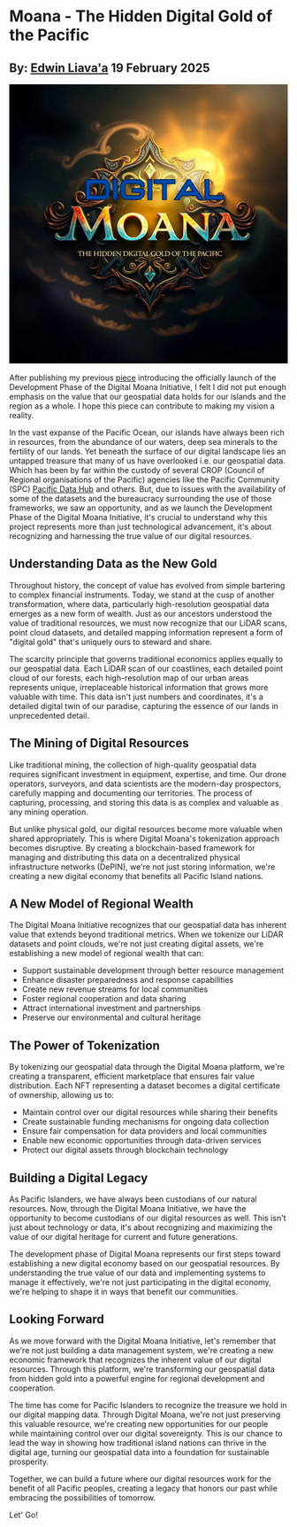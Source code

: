 # Moana - The Hidden Digital Gold of the Pacific

## By: [Edwin Liava'a](https://github.com/EdwinLiavaa) 19 February 2025

<p align="center">
 <img width="1000" src="https://github.com/EdwinLiavaa/liavaa.space/blob/main/blog/20250219/pic.png">
</p>

After publishing my previous [piece](https://hackernoon.com/pacific-islands-break-ground-on-decentralized-geospatial-infrastructure-development) introducing the officially launch of the Development Phase of the Digital Moana Initiative, I felt I did not put enough emphasis on the value that our geospatial data holds for our islands and the region as a whole. I hope this piece can contribute to making my vision a reality.

In the vast expanse of the Pacific Ocean, our islands have always been rich in resources, from the abundance of our waters, deep sea minerals to the fertility of our lands. Yet beneath the surface of our digital landscape lies an untapped treasure that many of us have overlooked i.e. our geospatial data. Which has been by far within the custody of several CROP (Council of Regional organisations of the Pacific) agencies like the Pacific Community (SPC) [Pacific Data Hub](https://pacificdata.org/) and others. But, due to issues with the availability of some of the datasets and the bureaucracy surrounding the use of those frameworks, we saw an opportunity, and as we launch the Development Phase of the Digital Moana Initiative, it's crucial to understand why this project represents more than just technological advancement, it's about recognizing and harnessing the true value of our digital resources.

## Understanding Data as the New Gold

Throughout history, the concept of value has evolved from simple bartering to complex financial instruments. Today, we stand at the cusp of another transformation, where data, particularly high-resolution geospatial data emerges as a new form of wealth. Just as our ancestors understood the value of traditional resources, we must now recognize that our LiDAR scans, point cloud datasets, and detailed mapping information represent a form of "digital gold" that's uniquely ours to steward and share.

The scarcity principle that governs traditional economics applies equally to our geospatial data. Each LiDAR scan of our coastlines, each detailed point cloud of our forests, each high-resolution map of our urban areas represents unique, irreplaceable historical information that grows more valuable with time. This data isn't just numbers and coordinates, it's a detailed digital twin of our paradise, capturing the essence of our lands in unprecedented detail.

## The Mining of Digital Resources

Like traditional mining, the collection of high-quality geospatial data requires significant investment in equipment, expertise, and time. Our drone operators, surveyors, and data scientists are the modern-day prospectors, carefully mapping and documenting our territories. The process of capturing, processing, and storing this data is as complex and valuable as any mining operation.

But unlike physical gold, our digital resources become more valuable when shared appropriately. This is where Digital Moana's tokenization approach becomes disruptive. By creating a blockchain-based framework for managing and distributing this data on a decentralized physical infrastructure networks (DePIN), we're not just storing information, we're creating a new digital economy that benefits all Pacific Island nations.

## A New Model of Regional Wealth

The Digital Moana Initiative recognizes that our geospatial data has inherent value that extends beyond traditional metrics. When we tokenize our LiDAR datasets and point clouds, we're not just creating digital assets, we're establishing a new model of regional wealth that can:

- Support sustainable development through better resource management
- Enhance disaster preparedness and response capabilities
- Create new revenue streams for local communities
- Foster regional cooperation and data sharing
- Attract international investment and partnerships
- Preserve our environmental and cultural heritage

## The Power of Tokenization

By tokenizing our geospatial data through the Digital Moana platform, we're creating a transparent, efficient marketplace that ensures fair value distribution. Each NFT representing a dataset becomes a digital certificate of ownership, allowing us to:

- Maintain control over our digital resources while sharing their benefits
- Create sustainable funding mechanisms for ongoing data collection
- Ensure fair compensation for data providers and local communities
- Enable new economic opportunities through data-driven services
- Protect our digital assets through blockchain technology

## Building a Digital Legacy

As Pacific Islanders, we have always been custodians of our natural resources. Now, through the Digital Moana Initiative, we have the opportunity to become custodians of our digital resources as well. This isn't just about technology or data, it's about recognizing and maximizing the value of our digital heritage for current and future generations.

The development phase of Digital Moana represents our first steps toward establishing a new digital economy based on our geospatial resources. By understanding the true value of our data and implementing systems to manage it effectively, we're not just participating in the digital economy, we're helping to shape it in ways that benefit our communities.

## Looking Forward

As we move forward with the Digital Moana Initiative, let's remember that we're not just building a data management system, we're creating a new economic framework that recognizes the inherent value of our digital resources. Through this platform, we're transforming our geospatial data from hidden gold into a powerful engine for regional development and cooperation.

The time has come for Pacific Islanders to recognize the treasure we hold in our digital mapping data. Through Digital Moana, we're not just preserving this valuable resource, we're creating new opportunities for our people while maintaining control over our digital sovereignty. This is our chance to lead the way in showing how traditional island nations can thrive in the digital age, turning our geospatial data into a foundation for sustainable prosperity.

Together, we can build a future where our digital resources work for the benefit of all Pacific peoples, creating a legacy that honors our past while embracing the possibilities of tomorrow.

Let' Go!